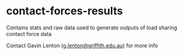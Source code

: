 # contact-forces-results
Contains stats and raw data used to generate outputs of load sharing contact force data

Contact Gavin Lenton (g.lenton@griffith.edu.au) for more info